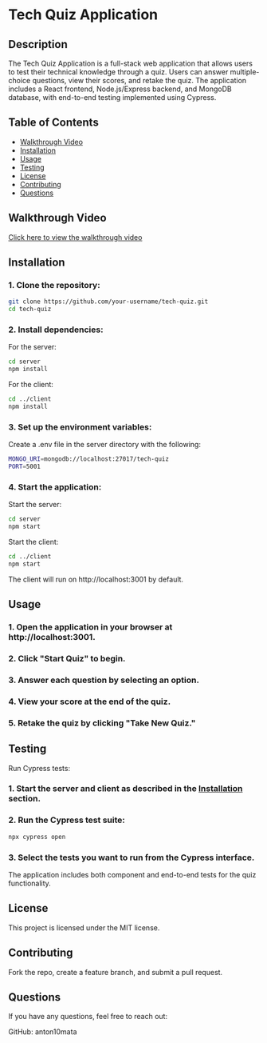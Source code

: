 # Tech Quiz Application

## Description
The Tech Quiz Application is a full-stack web application that allows users to test their technical knowledge through a quiz. Users can answer multiple-choice questions, view their scores, and retake the quiz. The application includes a React frontend, Node.js/Express backend, and MongoDB database, with end-to-end testing implemented using Cypress.

## Table of Contents
- [Walkthrough Video](#walkthrough-video)
- [Installation](#installation)
- [Usage](#usage)
- [Testing](#testing)
- [License](#license)
- [Contributing](#contributing)
- [Questions](#questions)

## Walkthrough Video
[Click here to view the walkthrough video](https://youtu.be/gK5YajNM8Ng)

## Installation

### 1. Clone the repository:
```bash
git clone https://github.com/your-username/tech-quiz.git
cd tech-quiz
```
### 2. Install dependencies:
For the server:
```bash
cd server
npm install
```
For the client:
```bash
cd ../client
npm install
```
### 3. Set up the environment variables:
Create a .env file in the server directory with the following:
```bash
MONGO_URI=mongodb://localhost:27017/tech-quiz
PORT=5001
```
### 4. Start the application:
Start the server:
```bash
cd server
npm start
```
Start the client:
```bash
cd ../client
npm start
```
The client will run on http://localhost:3001 by default.

## Usage
### 1. Open the application in your browser at http://localhost:3001.
### 2. Click "Start Quiz" to begin.
### 3. Answer each question by selecting an option.
### 4. View your score at the end of the quiz.
### 5. Retake the quiz by clicking "Take New Quiz."

## Testing
Run Cypress tests:
### 1. Start the server and client as described in the [Installation](#installation) section.
### 2. Run the Cypress test suite:
```bash
npx cypress open
```
### 3. Select the tests you want to run from the Cypress interface.
The application includes both component and end-to-end tests for the quiz functionality.

## License
This project is licensed under the MIT license.

## Contributing
Fork the repo, create a feature branch, and submit a pull request.

## Questions
If you have any questions, feel free to reach out:

GitHub: anton10mata
